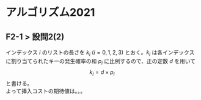 # アルゴリズム2021
## F2-1 > 設問2(2)

インデックス $i$ のリストの長さを $k_i$ $(i=0,1,2,3)$ とおく。$k_i$ は各インデックスに割り当てられたキーの発生確率の和 $p_i$ に比例するので、正の定数 $d$ を用いて
$$k_i = d \times p_i$$
と書ける。  
よって挿入コストの期待値は。。。